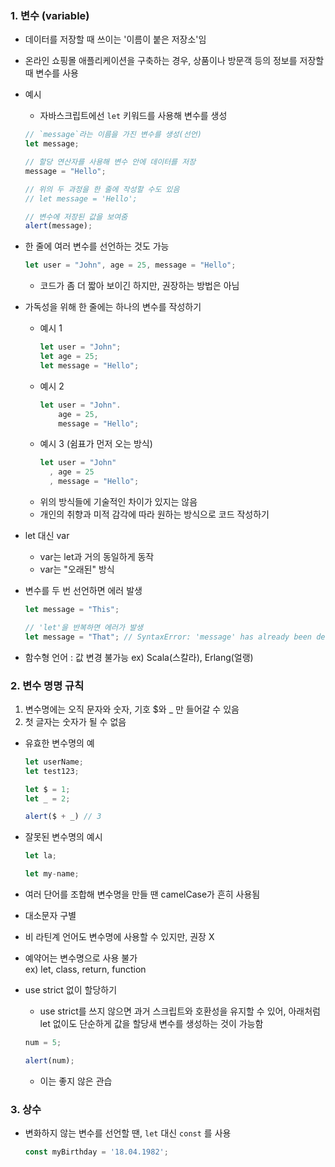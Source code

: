 ### 1. 변수 (variable)
- 데이터를 저장할 때 쓰이는 '이름이 붙은 저장소'임
- 온라인 쇼핑몰 애플리케이션을 구축하는 경우, 상품이나 방문객 등의 정보를 저장할 때 변수를 사용

- 예시
    - 자바스크립트에선 `let` 키워드를 사용해 변수를 생성

    ``` javascript
    // `message`라는 이름을 가진 변수를 생성(선언)
    let message;

    // 할당 연산자를 사용해 변수 안에 데이터를 저장
    message = "Hello";

    // 위의 두 과정을 한 줄에 작성할 수도 있음
    // let message = 'Hello';

    // 변수에 저장된 값을 보여줌
    alert(message);
    ```

- 한 줄에 여러 변수를 선언하는 것도 가능
    ``` javascript
    let user = "John", age = 25, message = "Hello";
    ```
    - 코드가 좀 더 짧아 보이긴 하지만, 권장하는 방법은 아님
- 가독성을 위해 한 줄에는 하나의 변수를 작성하기
    - 예시 1
        ``` javascript
        let user = "John";
        let age = 25;
        let message = "Hello";
        ```
    - 예시 2
        ``` javascript
        let user = "John".
            age = 25,
            message = "Hello";
        ```
    - 예시 3 (쉼표가 먼저 오는 방식)
        ``` javascript
        let user = "John"
          , age = 25
          , message = "Hello";
        ```
    - 위의 방식들에 기술적인 차이가 있지는 않음
    - 개인의 취향과 미적 감각에 따라 원하는 방식으로 코드 작성하기

- let 대신 var
    - var는 let과 거의 동일하게 동작
    - var는 "오래된" 방식

- 변수를 두 번 선언하면 에러 발생
    ``` javascript
    let message = "This";

    // 'let'을 반복하면 에러가 발생
    let message = "That"; // SyntaxError: 'message' has already been declared
    ```

- 함수형 언어 : 값 변경 불가능
    ex) Scala(스칼라), Erlang(얼랭)

### 2. 변수 명명 규칙
1. 변수명에는 오직 문자와 숫자, 기호 $와 _ 만 들어갈 수 있음
2. 첫 글자는 숫자가 될 수 없음

- 유효한 변수명의 예
    ``` javascript
    let userName;
    let test123;

    let $ = 1;
    let _ = 2;

    alert($ + _) // 3
    ```
- 잘못된 변수명의 예시
    ``` javascript
    let la;

    let my-name;
    ```

- 여러 단어를 조합해 변수명을 만들 땐 camelCase가 흔히 사용됨
- 대소문자 구별
- 비 라틴계 언어도 변수명에 사용할 수 있지만, 권장 X
- 예약어는 변수명으로 사용 불가  
  ex) let, class, return, function

- use strict 없이 할당하기
    - use strict를 쓰지 않으면 과거 스크립트와 호환성을 유지할 수 있어, 아래처럼 let 없이도 단순하게 값을 할당새 변수를 생성하는 것이 가능함
    ``` javascript
    num = 5;

    alert(num);
    ```
    - 이는 좋지 않은 관습

### 3. 상수
- 변화하지 않는 변수를 선언할 땐, `let` 대신 `const` 를 사용
    ``` javascript
    const myBirthday = '18.04.1982';
    ```
